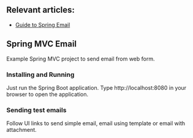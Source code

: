 ## Relevant articles:

- [Guide to Spring Email](http://www.nklkarthi.com/spring-email)

## Spring MVC Email

Example Spring MVC project to send email from web form.

### Installing and Running

Just run the Spring Boot application.
Type http://localhost:8080 in your browser to open the application.


### Sending test emails

Follow UI links to send simple email, email using template or email with attachment.

